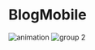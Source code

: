 # BlogMobile
![animation](https://user-images.githubusercontent.com/33168098/44969332-623c4c80-af55-11e8-8887-acceb6be76b1.gif)
![group 2](https://user-images.githubusercontent.com/33168098/44969362-8dbf3700-af55-11e8-8f5f-2580eba5d535.png)
